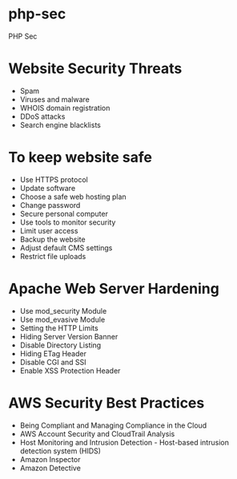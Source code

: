 # php-sec

PHP Sec


# Website Security Threats
- Spam
- Viruses and malware
- WHOIS domain registration
- DDoS attacks
- Search engine blacklists


# To keep website safe
- Use HTTPS protocol
- Update software
- Choose a safe web hosting plan
- Change password
- Secure personal computer
- Use tools to monitor security
- Limit user access
- Backup the website
- Adjust default CMS settings
- Restrict file uploads


# Apache Web Server Hardening
- Use mod_security Module
- Use mod_evasive Module
- Setting the HTTP Limits
- Hiding Server Version Banner
- Disable Directory Listing
- Hiding ETag Header
- Disable CGI and SSI
- Enable XSS Protection Header


# AWS Security Best Practices
- Being Compliant and Managing Compliance in the Cloud
- AWS Account Security and CloudTrail Analysis
- Host Monitoring and Intrusion Detection -  Host-based intrusion detection system (HIDS)
- Amazon Inspector
- Amazon Detective


